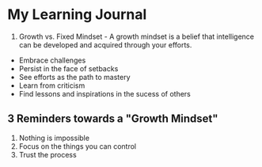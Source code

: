 # My Learning Journal
1. Growth vs. Fixed Mindset - A growth mindset is a belief that intelligence can be developed and acquired through your efforts.  

- Embrace challenges
- Persist in the face of setbacks
- See efforts as the path to mastery
- Learn from criticism
- Find lessons and inspirations in the sucess of others

## 3 Reminders towards a "Growth Mindset"
1. Nothing is impossible
2. Focus on the things you can control
3. Trust the process



